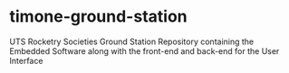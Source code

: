 # timone-ground-station
UTS Rocketry Societies Ground Station Repository containing the Embedded Software along with the front-end and back-end for the User Interface
